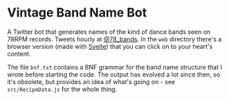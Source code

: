 # Vintage Band Name Bot

A Twitter bot that generates names of the kind of dance bands seen on 78RPM records. Tweets hourly at [@78_bands](https://twitter.com/78_bands). In the `web` directory there's a browser version (made with [Svelte](https://svelte.dev/)) that you can click on to your heart's content. 

The file `bnf.txt` contains a BNF grammar for the band name structure that I wrote before starting the code. The output has evolved a lot since then, so it's obsolete, but provides an idea of what's going on - see `src/RecipeData.js` for the whole thing.